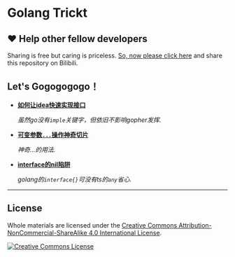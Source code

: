 # Golang Trickt


## ❤️ Help other fellow developers

Sharing is free but caring is priceless. [So, now please click here](https://www.bilibili.com/video/BV19e4y1A7DD/) and share this repository on Bilibili.

## Let's Gogogogogo！

* **[如何让idea快速实现接口](https://www.bilibili.com/video/BV19e4y1A7DD/)**

  _虽然go没有`imple`关键字，但依旧不影响gopher发挥._


* **[可变参数`...`操作神奇切片](https://www.bilibili.com/video/BV1CA41167dM/)**

    _神奇...的用法._

* **[interface的nil陷阱]()**

    _golang的`interface{}`可没有ts的`any`省心._

---

## License
Whole materials are licensed under the <a rel="license" href="https://creativecommons.org/licenses/by-nc-sa/4.0/">Creative Commons Attribution-NonCommercial-ShareAlike 4.0 International License</a>.<br/>

<a rel="license" href="https://creativecommons.org/licenses/by-nc-sa/4.0/"><img alt="Creative Commons License" style="border-width:0" src="https://i.creativecommons.org/l/by-nc-sa/4.0/88x31.png"/></a>


